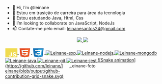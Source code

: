 - 👋 Hi, I’m @leinane
- 🔭 Estou em trasição de carreira para área da tecnologia
- 🌱 Estou estudando Java, Html, Css
- 💞️ I’m looking to collaborate on JavaScript, NodeJs
- 📫 Contate-me pelo email: leinanesantos24@gmail.com

<div align="center">
  <a href="https://github.com/leinane">
  <img height="180em" src="https://github-readme-stats.vercel.app/api?username=leinane&show_icons=true&theme=dracula&include_all_commits=true&count_private=true"/>
  <img height="180em" src="https://github-readme-stats.vercel.app/api/top-langs/?username=leinane&layout=compact&langs_count=7&theme=dracula"/>
</div>
  <div style="display: inline_block"><br>
  <img align="center" alt="Leinane-Js" height="30" width="40" src="https://raw.githubusercontent.com/devicons/devicon/master/icons/javascript/javascript-plain.svg">
  <img align="center" alt="Leinane-HTML" height="30" width="40" src="https://raw.githubusercontent.com/devicons/devicon/master/icons/html5/html5-original.svg">
  <img align="center" alt="Leinane-CSS" height="30" width="40" src="https://raw.githubusercontent.com/devicons/devicon/master/icons/css3/css3-original.svg">
  <img align="center" alt="Leinane-exp" height="30" width="40" src="https://cdn.jsdelivr.net/gh/devicons/devicon/icons/express/express-original.svg" >       
  <img align="center" alt="Leinane-nodejs" height="30" width="40"src="https://cdn.jsdelivr.net/gh/devicons/devicon/icons/nodejs/nodejs-original.svg" >    
  <img align="center" alt="Leinane-mongodb" height="30" width="40" src="https://cdn.jsdelivr.net/gh/devicons/devicon/icons/mongodb/mongodb-original-wordmark.svg" >    
  <img align="center" alt="Leinane-java" height="30" width="40" src="https://cdn.jsdelivr.net/gh/devicons/devicon/icons/java/java-original-wordmark.svg" >     
  <img align="center" alt="Leinane-git" height="30" width="40" src="https://cdn.jsdelivr.net/gh/devicons/devicon/icons/git/git-plain-wordmark.svg" >    
   <img align="center" alt="Leinane-jest" height="30" width="40" src="https://cdn.jsdelivr.net/gh/devicons/devicon/icons/jest/jest-plain.svg" >     
    <img align="right" alt="Leinane-foto "height="300" width="310"  style="border-radius:50px;" src="https://img.freepik.com/vetores-premium/mulher-afro-trabalhando-no-laptop-ou-computador-em-casa-com-uma-xicara-de-cafe-conceito-de-escritorio-em-casa-uma-mulher-trabalhando-em-casa-estudante-ou-freelancer-ilustracao-vetorial-estilo-plano-trabalho-remoto-freelance_419010-656.jpg?w=740">
     ![Snake animation](https://github.com/leinane/leinane/blob/output/github-contribution-grid-snake.svg)
  </div> 
  
  
  ##
      
    
  
  
  
